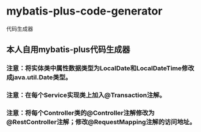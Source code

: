# mybatis-plus-code-generator
代码生成器
## 本人自用mybatis-plus代码生成器



### 注意：将实体类中属性数据类型为LocalDate和LocalDateTime修改成java.util.Date类型。
### 注意：在每个Service实现类上加入@Transaction注解。
### 注意：将每个Controller类的@Controller注解修改为@RestController注解；修改@RequestMapping注解的访问地址。
